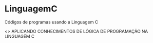 # LinguagemC
Códigos de programas usando a Linguagem C

<> APLICANDO CONHECIMENTOS DE LÓGICA DE PROGRAMAÇÃO NA LINGUAGEM C
